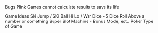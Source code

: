 Bugs
Plink Games cannot calculate results to save its life


Game Ideas
Ski Jump / SKi Ball
Hi Lo / War
Dice - 5 Dice Roll Above a number or something
Super Slot Machine - Bonus Mode, ect..
Poker Type of Game
